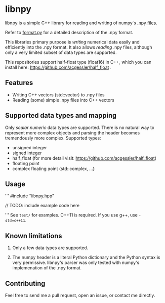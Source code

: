 # libnpy

libnpy is a simple C++ library for reading and writing of numpy's [.npy files](https://docs.scipy.org/doc/numpy/neps/npy-format.html).

Refer to [format.py](https://github.com/numpy/numpy/blob/master/numpy/lib/format.py) for a detailed description of the .npy format.

This libraries primary purpose is *writing* numerical data easily and efficiently into the .npy format.
It also allows *reading* .npy files, although only a very limited subset of data types are supported.

This repositories support half-float type (float16) in C++, which you can install here:  https://github.com/acgessler/half_float .

## Features
 - Writing C++ vectors (std::vector<T>) to .npy files
 - Reading (some) simple .npy files into C++ vectors

## Supported data types and mapping
 Only *scalar* *numeric* data types are supported. There is no natural way to represent more complex objects and parsing the header becomes tremendously more complex.
 Supported types:
 - unsigned integer
 - signed integer
 - half_float (for more detail visit: https://github.com/acgessler/half_float)
 - floating point
 - complex floating point (std::complex<float>, ...)

## Usage
'''
#include "libnpy.hpp"

// TODO: include example code here

'''
See `test/` for examples.
C++11 is required. If you use g++, use `-std=c++11`.

## Known limitations
1. Only a few data types are supported.

2. The numpy header is a literal Python dictionary and the Python syntax is very permissive. libnpy's parser was only tested with numpy's implemenation of the .npy format.

## Contributing
Feel free to send me a pull request, open an issue, or contact me directly.
